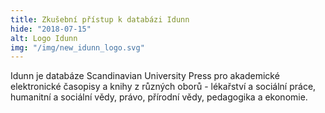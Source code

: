 ```yaml
---
title: Zkušební přístup k databázi Idunn
hide: "2018-07-15"
alt: Logo Idunn
img: "/img/new_idunn_logo.svg"
---
```


Idunn je databáze Scandinavian University Press pro akademické elektronické časopisy a knihy z různých oborů - lékařství a sociální práce, humanitní a sociální vědy, právo, přírodní vědy, pedagogika a ekonomie.
